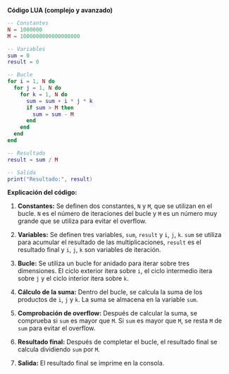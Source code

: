 **Código LUA (complejo y avanzado)**

```lua
-- Constantes
N = 1000000
M = 1000000000000000000

-- Variables
sum = 0
result = 0

-- Bucle
for i = 1, N do
  for j = 1, N do
    for k = 1, N do
      sum = sum + i * j * k
      if sum > M then
        sum = sum - M
      end
    end
  end
end

-- Resultado
result = sum / M

-- Salida
print("Resultado:", result)
```

**Explicación del código:**

1. **Constantes:** Se definen dos constantes, `N` y `M`, que se utilizan en el bucle. `N` es el número de iteraciones del bucle y `M` es un número muy grande que se utiliza para evitar el overflow.


2. **Variables:** Se definen tres variables, `sum`, `result` y `i`, `j`, `k`. `sum` se utiliza para acumular el resultado de las multiplicaciones, `result` es el resultado final y `i`, `j`, `k` son variables de iteración.


3. **Bucle:** Se utiliza un bucle for anidado para iterar sobre tres dimensiones. El ciclo exterior itera sobre `i`, el ciclo intermedio itera sobre `j` y el ciclo interior itera sobre `k`.


4. **Cálculo de la suma:** Dentro del bucle, se calcula la suma de los productos de `i`, `j` y `k`. La suma se almacena en la variable `sum`.


5. **Comprobación de overflow:** Después de calcular la suma, se comprueba si `sum` es mayor que `M`. Si `sum` es mayor que `M`, se resta `M` de `sum` para evitar el overflow.


6. **Resultado final:** Después de completar el bucle, el resultado final se calcula dividiendo `sum` por `M`.


7. **Salida:** El resultado final se imprime en la consola.